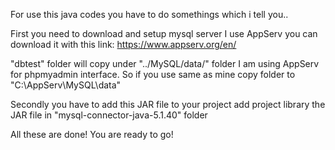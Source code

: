 For use this java codes you have to do somethings which i tell you..

First you need to download and setup mysql server
I use AppServ you can download it with this link: https://www.appserv.org/en/

"dbtest" folder will copy under "../MySQL/data/" folder
I am using AppServ for phpmyadmin interface. So if you use same as mine copy folder to "C:\AppServ\MySQL\data\"

Secondly you have to add this JAR file to your project
add project library the JAR file in "mysql-connector-java-5.1.40" folder

All these are done! You are ready to go!
